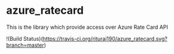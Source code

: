 # azure_ratecard
This is the library which provide access over Azure Rate Card API

!(Build Status)(https://travis-ci.org/rituraj190/azure_ratecard.svg?branch=master)

